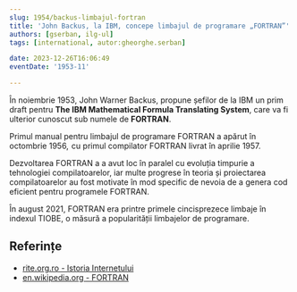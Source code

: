```yaml
---
slug: 1954/backus-limbajul-fortran
title: 'John Backus, la IBM, concepe limbajul de programare „FORTRAN”'
authors: [gserban, ilg-ul]
tags: [international, autor:gheorghe.serban]

date: 2023-12-26T16:06:49
eventDate: '1953-11'

---
```


În noiembrie 1953, John Warner Backus, propune șefilor de la IBM un prim draft
pentru **The IBM Mathematical Formula Translating System**, care va fi
ulterior cunoscut sub numele de **FORTRAN**.

<!-- truncate -->

Primul manual pentru limbajul de programare FORTRAN a apărut în octombrie 1956, 
cu primul compilator FORTRAN livrat în aprilie 1957.

Dezvoltarea FORTRAN a a avut loc în paralel cu evoluția timpurie a
tehnologiei compilatoarelor, iar multe progrese în teoria și proiectarea
compilatoarelor au fost motivate în mod specific de nevoia de a genera
cod eficient pentru programele FORTRAN.

În august 2021, FORTRAN era printre primele cincisprezece limbaje
în indexul TIOBE, o măsură a popularității limbajelor de programare.

## Referințe

- [rite.org.ro - Istoria Internetului](https://rite.org.ro/istoria-internetului/)
- [en.wikipedia.org - FORTRAN](https://en.wikipedia.org/wiki/Fortran)
